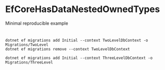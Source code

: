 # EfCoreHasDataNestedOwnedTypes
Minimal reproducible example

#

	dotnet ef migrations add Initial --context TwoLevelDbContext -o Migrations/TwoLevel
	dotnet ef migrations remove --context TwoLevelDbContext

	dotnet ef migrations add Initial --context ThreeLevelDbContext -o Migrations/ThreeLevel